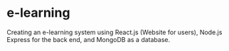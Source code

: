 # e-learning
Creating an e-learning system using React.js (Website for users), Node.js Express for the back end, and MongoDB as a database. 
